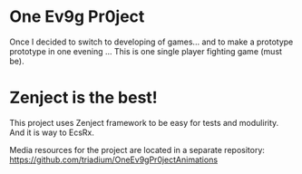 # One Ev9g Pr0ject
Once I decided to switch to developing of games... and to make a prototype prototype in one evening ...
This is one single player fighting game (must be).

# Zenject is the best!
This project uses Zenject framework to be easy for tests and modulirity.
And it is way to EcsRx.

Media resources for the project are located in a separate repository:
https://github.com/triadium/OneEv9gPr0jectAnimations